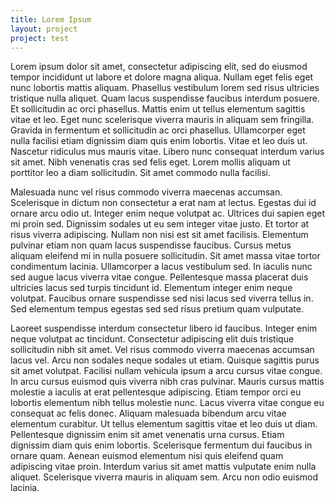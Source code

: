 ```yaml
---
title: Lorem Ipsum
layout: project
project: test
---
```


Lorem ipsum dolor sit amet, consectetur adipiscing elit, sed do eiusmod tempor incididunt ut labore et dolore magna aliqua. Nullam eget felis eget nunc lobortis mattis aliquam. Phasellus vestibulum lorem sed risus ultricies tristique nulla aliquet. Quam lacus suspendisse faucibus interdum posuere. Et sollicitudin ac orci phasellus. Mattis enim ut tellus elementum sagittis vitae et leo. Eget nunc scelerisque viverra mauris in aliquam sem fringilla. Gravida in fermentum et sollicitudin ac orci phasellus. Ullamcorper eget nulla facilisi etiam dignissim diam quis enim lobortis. Vitae et leo duis ut. Nascetur ridiculus mus mauris vitae. Libero nunc consequat interdum varius sit amet. Nibh venenatis cras sed felis eget. Lorem mollis aliquam ut porttitor leo a diam sollicitudin. Sit amet commodo nulla facilisi.

Malesuada nunc vel risus commodo viverra maecenas accumsan. Scelerisque in dictum non consectetur a erat nam at lectus. Egestas dui id ornare arcu odio ut. Integer enim neque volutpat ac. Ultrices dui sapien eget mi proin sed. Dignissim sodales ut eu sem integer vitae justo. Et tortor at risus viverra adipiscing. Nullam non nisi est sit amet facilisis. Elementum pulvinar etiam non quam lacus suspendisse faucibus. Cursus metus aliquam eleifend mi in nulla posuere sollicitudin. Sit amet massa vitae tortor condimentum lacinia. Ullamcorper a lacus vestibulum sed. In iaculis nunc sed augue lacus viverra vitae congue. Pellentesque massa placerat duis ultricies lacus sed turpis tincidunt id. Elementum integer enim neque volutpat. Faucibus ornare suspendisse sed nisi lacus sed viverra tellus in. Sed elementum tempus egestas sed sed risus pretium quam vulputate.

Laoreet suspendisse interdum consectetur libero id faucibus. Integer enim neque volutpat ac tincidunt. Consectetur adipiscing elit duis tristique sollicitudin nibh sit amet. Vel risus commodo viverra maecenas accumsan lacus vel. Arcu non sodales neque sodales ut etiam. Quisque sagittis purus sit amet volutpat. Facilisi nullam vehicula ipsum a arcu cursus vitae congue. In arcu cursus euismod quis viverra nibh cras pulvinar. Mauris cursus mattis molestie a iaculis at erat pellentesque adipiscing. Etiam tempor orci eu lobortis elementum nibh tellus molestie nunc. Lacus viverra vitae congue eu consequat ac felis donec. Aliquam malesuada bibendum arcu vitae elementum curabitur. Ut tellus elementum sagittis vitae et leo duis ut diam. Pellentesque dignissim enim sit amet venenatis urna cursus. Etiam dignissim diam quis enim lobortis. Scelerisque fermentum dui faucibus in ornare quam. Aenean euismod elementum nisi quis eleifend quam adipiscing vitae proin. Interdum varius sit amet mattis vulputate enim nulla aliquet. Scelerisque viverra mauris in aliquam sem. Arcu non odio euismod lacinia.
